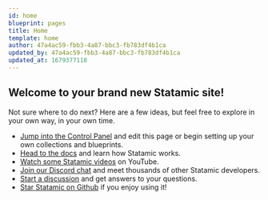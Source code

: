 ```yaml
---
id: home
blueprint: pages
title: Home
template: home
author: 47a4ac59-fbb3-4a87-bbc3-fb783df4b1ca
updated_by: 47a4ac59-fbb3-4a87-bbc3-fb783df4b1ca
updated_at: 1679377118
---
```

## Welcome to your brand new Statamic site!

Not sure where to do next? Here are a few ideas, but feel free to explore in your own way, in your own time.

- [Jump into the Control Panel](/cp) and edit this page or begin setting up your own collections and blueprints.
- [Head to the docs](https://statamic.dev) and learn how Statamic works.
- [Watch some Statamic videos](https://youtube.com/statamic) on YouTube.
- [Join our Discord chat](https://statamic.com/discord) and meet thousands of other Statamic developers.
- [Start a discussion](https://github.com/statamic/cms/discussions) and get answers to your questions.
- [Star Statamic on Github](https://github.com/statamic/cms) if you enjoy using it!